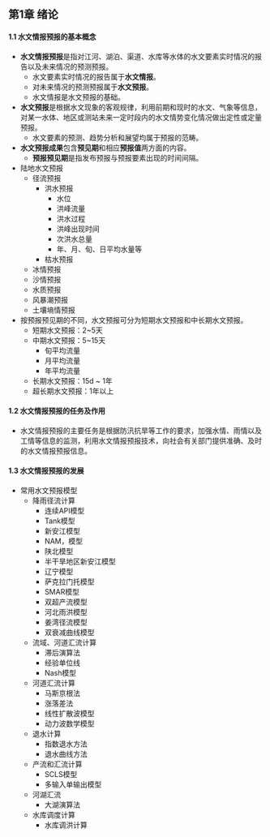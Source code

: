 ## 第1章 绪论 
#### 1.1 水文情报预报的基本概念
- **水文情报预报**是指对江河、湖泊、渠道、水库等水体的水文要素实时情况的报告以及未来情况的预测预报。
	- 水文要素实时情况的报告属于**水文情报**。
	- 对未来情况的预测预报属于**水文预报**。
	- 水文情报是水文预报的基础。
- **水文预报**是根据水文现象的客观规律，利用前期和现时的水文、气象等信息，对某一水体、地区或测站未来一定时段内的水文情势变化情况做出定性或定量预报。
	- 水文要素的预测、趋势分析和展望均属于预报的范畴。
- **水文预报成果**包含**预见期**和相应**预报值**两方面的内容。
	- **预报预见期**是指发布预报与预报要素出现的时间间隔。
- 陆地水文预报
	- 径流预报
		- 洪水预报
			- 水位
			- 洪峰流量
			- 洪水过程
			- 洪峰出现时间
			- 次洪水总量
			- 年、月、旬、日平均水量等
		- 枯水预报           
	- 冰情预报
	- 沙情预报
	- 水质预报
	- 风暴潮预报
	- 土壤墒情预报
- 按预报预见期的不同，水文预报可分为短期水文预报和中长期水文预报。
	- 短期水文预报：2~5天
	- 中期水文预报：5~15天
		- 旬平均流量
		- 月平均流量
		- 年平均流量
	- 长期水文预报：15d ~ 1年
	- 超长期水文预报：1年以上
#### 1.2 水文情报预报的任务及作用
- 水文情报预报的主要任务是根据防汛抗旱等工作的要求，加强水情、雨情以及工情等信息的监测，利用水文情报预报技术，向社会有关部门提供准确、及时的水文情报预报信息。
#### 1.3 水文情报预报的发展
- 常用水文预报模型
	- 降雨径流计算
		- 连续API模型
		- Tank模型
		- 新安江模型
		- NAM，模型
		- 陕北模型
		- 半干旱地区新安江模型
		- 辽宁模型
		- 萨克拉门托模型
		- SMAR模型
		- 双超产流模型
		- 河北雨洪模型
		- 姜湾径流模型
		- 双衰减曲线模型
	- 流域、河道汇流计算
		- 滞后演算法
		- 经验单位线
		- Nash模型
	- 河道汇流计算
		- 马斯京根法
		- 涨落差法
		- 线性扩散波模型
		- 动力波数学模型
	- 退水计算
		- 指数退水方法
		- 退水曲线方法
	- 产流和汇流计算
		- SCLS模型
		- 多输入单输出模型
	- 河湖汇流
		- 大湖演算法
	- 水库调度计算
		- 水库调洪计算